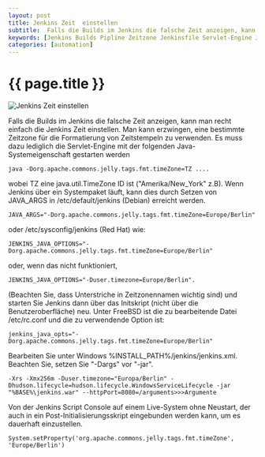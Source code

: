 ```yaml
---
layout: post
title: Jenkins Zeit  einstellen
subtitle:  Falls die Builds im Jenkins die falsche Zeit anzeigen, kann man recht einfach die Jenkins Zeit einstellen. Man kann  erzwingen, eine bestimmte Zeitzone für die Formatierung von Zeitstempeln zu verwenden. Es muss dazu lediglich die Servlet-Engine mit der folgenden Java-Systemeigenschaft gestarten werden
keywords: [Jenkins Builds Pipline Zeitzone Jenkinsfile Servlet-Engine Java-Systemeigenschaft JAVA_ARGS Dorg.apache.commons.jelly.tags.fmt.timeZone]
categories: [automation]
---
```

# {{ page.title }}

![Jenkins Zeit einstellen](https://s.elastic2ls.com/wp-content/uploads/2018/05/23160934/jenkins-300x182.png)

Falls die Builds im Jenkins die falsche Zeit anzeigen, kann man recht einfach die Jenkins Zeit einstellen. Man kann erzwingen, eine bestimmte Zeitzone für die Formatierung von Zeitstempeln zu verwenden. Es muss dazu lediglich die Servlet-Engine mit der folgenden Java-Systemeigenschaft gestarten werden

`java -Dorg.apache.commons.jelly.tags.fmt.timeZone=TZ ....`

wobei TZ eine java.util.TimeZone ID ist ("Amerika/New_York" z.B). Wenn Jenkins über ein Systempaket läuft, kann dies durch Setzen von JAVA_ARGS in /etc/default/jenkins (Debian) erreicht werden.

`JAVA_ARGS="-Dorg.apache.commons.jelly.tags.fmt.timeZone=Europe/Berlin"`

oder /etc/sysconfig/jenkins (Red Hat) wie:

`JENKINS_JAVA_OPTIONS="-Dorg.apache.commons.jelly.tags.fmt.timeZone=Europe/Berlin"`

oder, wenn das nicht funktioniert,

`JENKINS_JAVA_OPTIONS="-Duser.timezone=Europe/Berlin".`

(Beachten Sie, dass Unterstriche in Zeitzonennamen wichtig sind) und starten Sie Jenkins dann über das Initskript (nicht über die Benutzeroberfläche) neu. Unter FreeBSD ist die zu bearbeitende Datei /etc/rc.conf und die zu verwendende Option ist:

`jenkins_java_opts="-Dorg.apache.commons.jelly.tags.fmt.timeZone=Europe/Berlin"`

Bearbeiten Sie unter Windows %INSTALL_PATH%/jenkins/jenkins.xml. Beachten Sie, setzen Sie "-Dargs" vor "-jar".

`-Xrs -Xmx256m -Duser.timezone="Europa/Berlin" -Dhudson.lifecycle=hudson.lifecycle.WindowsServiceLifecycle -jar "%BASE%\jenkins.war" --httpPort=8080=/arguments>>>Argumente`

Von der Jenkins Script Console auf einem Live-System ohne Neustart, der auch in ein Post-Initialisierungsskript eingebunden werden kann, um es dauerhaft einzustellen.

`System.setProperty('org.apache.commons.jelly.tags.fmt.timeZone', 'Europe/Berlin')`
